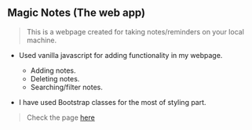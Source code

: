 ## Magic Notes (The web app)

> This is a webpage created for taking notes/reminders on your local machine.

- Used vanilla javascript for adding functionality in my webpage.

  - Adding notes.
  - Deleting notes.
  - Searching/filter notes.

* I have used Bootstrap classes for the most of styling part.

> Check the page [here](https://satyajit06.github.io/notesApp-js/)

